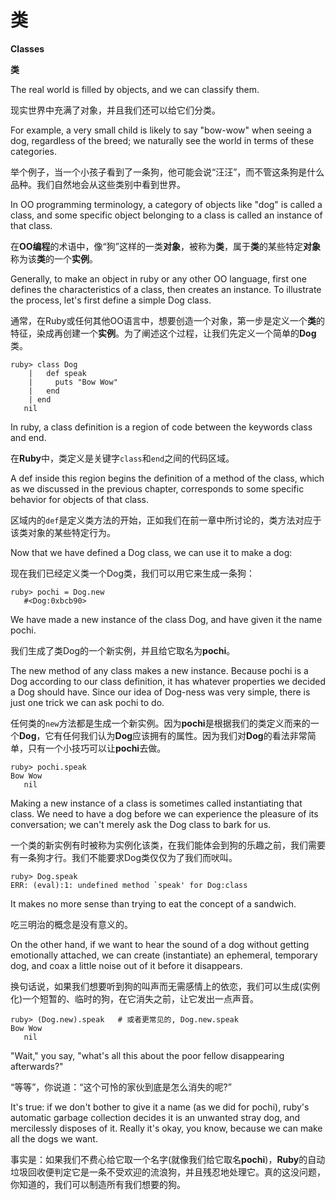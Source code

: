 # 类
**Classes**

**类**

The real world is filled by objects, and we can classify them. 

现实世界中充满了对象，并且我们还可以给它们分类。

For example, a very small child is likely to say "bow-wow" when seeing a dog, regardless of the breed; we naturally see the world in terms of these categories.

举个例子，当一个小孩子看到了一条狗，他可能会说“汪汪”，而不管这条狗是什么品种。我们自然地会从这些类别中看到世界。

In OO programming terminology, a category of objects like "dog" is called a class, and some specific object belonging to a class is called an instance of that class.

在**OO编程**的术语中，像“狗”这样的一类**对象**，被称为**类**，属于**类**的某些特定**对象**称为该**类**的一个**实例**。

Generally, to make an object in ruby or any other OO language, first one defines the characteristics of a class, then creates an instance. To illustrate the process, let's first define a simple Dog class.

通常，在Ruby或任何其他OO语言中，想要创造一个对象，第一步是定义一个**类**的特征，染成再创建一个**实例**。为了阐述这个过程，让我们先定义一个简单的**Dog**类。

```
ruby> class Dog
    |   def speak
    |     puts "Bow Wow"
    |   end
    | end
   nil
```

In ruby, a class definition is a region of code between the keywords class and end. 

在**Ruby**中，类定义是关键字`class`和`end`之间的代码区域。

A def inside this region begins the definition of a method of the class, which as we discussed in the previous chapter, corresponds to some specific behavior for objects of that class.

区域内的`def`是定义类方法的开始，正如我们在前一章中所讨论的，类方法对应于该类对象的某些特定行为。

Now that we have defined a Dog class, we can use it to make a dog:

现在我们已经定义类一个Dog类，我们可以用它来生成一条狗：

```
ruby> pochi = Dog.new
   #<Dog:0xbcb90>
```

We have made a new instance of the class Dog, and have given it the name pochi.

我们生成了类Dog的一个新实例，并且给它取名为**pochi**。

The new method of any class makes a new instance. Because pochi is a Dog according to our class definition, it has whatever properties we decided a Dog should have. Since our idea of Dog-ness was very simple, there is just one trick we can ask pochi to do.

任何类的`new`方法都是生成一个新实例。因为**pochi**是根据我们的类定义而来的一个**Dog**，它有任何我们认为**Dog**应该拥有的属性。因为我们对**Dog**的看法非常简单，只有一个小技巧可以让**pochi**去做。

```
ruby> pochi.speak
Bow Wow
   nil
```

Making a new instance of a class is sometimes called instantiating that class. We need to have a dog before we can experience the pleasure of its conversation; we can't merely ask the Dog class to bark for us.

一个类的新实例有时被称为实例化该类，在我们能体会到狗的乐趣之前，我们需要有一条狗才行。我们不能要求Dog类仅仅为了我们而吠叫。

```
ruby> Dog.speak
ERR: (eval):1: undefined method `speak' for Dog:class
```

It makes no more sense than trying to eat the concept of a sandwich.

吃三明治的概念是没有意义的。

On the other hand, if we want to hear the sound of a dog without getting emotionally attached, we can create (instantiate) an ephemeral, temporary dog, and coax a little noise out of it before it disappears.

换句话说，如果我们想要听到狗的叫声而无需感情上的依恋，我们可以生成(实例化)一个短暂的、临时的狗，在它消失之前，让它发出一点声音。

```
ruby> (Dog.new).speak   # 或者更常见的, Dog.new.speak
Bow Wow
   nil
```
"Wait," you say, "what's all this about the poor fellow disappearing afterwards?" 

“等等”，你说道：“这个可怜的家伙到底是怎么消失的呢?”

It's true: if we don't bother to give it a name (as we did for pochi), ruby's automatic garbage collection decides it is an unwanted stray dog, and mercilessly disposes of it. Really it's okay, you know, because we can make all the dogs we want.

事实是：如果我们不费心给它取一个名字(就像我们给它取名**pochi**)，**Ruby**的自动垃圾回收便判定它是一条不受欢迎的流浪狗，并且残忍地处理它。真的这没问题，你知道的，我们可以制造所有我们想要的狗。